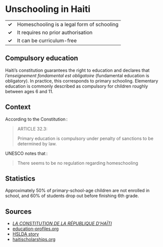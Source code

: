 # Unschooling in Haiti

|       |                                            |
| ----- | ------------------------------------------ |
| **✓** | Homeschooling is a legal form of schooling |
| **✓** | It requires no prior authorisation         |
| **✓** | It can be curriculum-free                  |

## Compulsory education

Haiti’s constitution guarantees the right to education and declares that _l’enseignement fondamental est obligatoire_ (fundamental education is obligatory).
In practice, this corresponds to primary schooling.
Elementary education is commonly described as compulsory for children roughly between ages 6 and 11.

## Context

According to the Constitution :

> ARTICLE 32.3:
>
> Primary education is compulsory under penalty of sanctions to be determined by law.

UNESCO notes that :

> There seems to be no regulation regarding homeschooling

## Statistics

Approximately 50% of primary-school-age children are not enrolled in school, and
60% of students drop out before finishing 6th grade.

## Sources

- [_LA CONSTITUTION DE LA RÉPUBLIQUE D'HAÏTI_](http://www.oas.org/juridico/PDFs/mesicic4_hti_const.pdf)
- [education-profiles.org](https://education-profiles.org/fr/amerique-latine-et-les-caraibes/haiti/~acteurs-non-etatiques-dans-leducation)
- [HSLDA story](https://hslda.org/post/parents-homeschool-for-good-reasons)
- [haitischolarships.org](https://www.haitischolarships.org/education-in-haiti)
